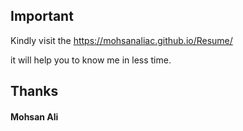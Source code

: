 ## Important
Kindly visit the https://mohsanaliac.github.io/Resume/ 


it will help you to know me in less time.

## Thanks

#### Mohsan Ali

